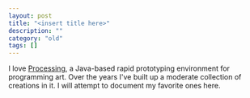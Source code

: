 ```yaml
---
layout: post
title: "<insert title here>"
description: ""
category: "old"
tags: []
---
```


I love [Processing](http://processing.org/), a Java-based rapid prototyping environment for programming art. Over the years I've built up a moderate collection of creations in it. I will attempt to document my favorite ones here.
